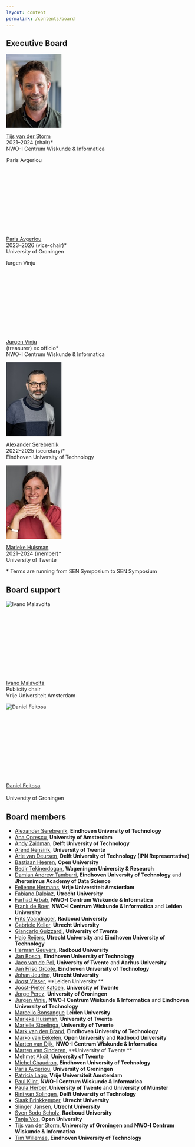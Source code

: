 ```yaml
---
layout: content
permalink: /contents/board
---
```


## Executive Board

<style>
  .img-wrap{
    width: 150px;
    height: 200px;
    overflow: hidden;
  }
  .img-adj{
    height: 200px;
  }
</style>

<div class="row">
    <div class="col-md-4 col-sm-6">
      <p class="img-wrap"><img class="img-adj" src="/assets/img/board/tijs.jpg" alt="Tijs van der Storm"></p>
      <p>
        <a href="http://homepages.cwi.nl/~storm">Tijs van der Storm</a>
        <br/>
        2021&#8211;2024 (chair)*
        <br/>
        NWO-I Centrum Wiskunde & Informatica
      </p>
    </div>
    <div class="col-md-4 col-sm-6">
      <p class="img-wrap"><img class="img-adj" style="margin-left: -15px;" src="/assets/img/board/paris.jpg" alt="Paris Avgeriou"></p>
      <p>
        <a href="http://www.cs.rug.nl/~paris/">Paris Avgeriou</a>
        <br/>
        2023&#8211;2026 (vice-chair)*
        <br/>
        University of Groningen
      </p>
    </div>
    <div class="col-md-4 col-sm-6">
      <p class="img-wrap"><img class="img-adj" style="margin-left: -20px;" src="/assets/img/board/jurgen.jpg" alt="Jurgen Vinju"></p>
      <p>
        <a href="https://homepages.cwi.nl/~jurgenv/">Jurgen Vinju</a>
        <br/>
        (treasurer) ex officio*
        <br/>
        NWO-I Centrum Wiskunde & Informatica
      </p>
    </div>
    <div class="col-md-4 col-sm-6">
      <p class="img-wrap"><img class="img-adj" src="/assets/img/board/alex.jpg" alt="Alexander Serebrenik"></p>
      <p>
        <a href="http://www.win.tue.nl/~aserebre/">Alexander Serebrenik</a>
        <br/>
        2022&#8211;2025 (secretary)*
        <br/>
        Eindhoven University of Technology
      </p>
    </div>
    <div class="col-md-4 col-sm-6">
      <p class="img-wrap"><img class="img-adj" src="/assets/img/board/marieke.jpg" alt="Marieke Huisman"></p>
      <p>
        <a href="http://wwwhome.ewi.utwente.nl/~marieke/">Marieke Huisman</a>
        <br/>
        2021&#8211;2024 (member)*
        <br/>
        University of Twente
      </p>
    </div>
</div>
<div class="row">
  <div class="col">
    <p class="small">* Terms are running from SEN Symposium to SEN Symposium</p>
  </div>
</div>

## Board support

<div class="row">
    <div class="col-md-4 col-sm-6">
      <p class="img-wrap"><img class="img-adj" src="/assets/img/board/ivano.png" alt="Ivano Malavolta"></p>
      <p>
        <a href="http://ivanomalavolta.com">Ivano Malavolta</a>
        <br/>
        Publicity chair
        <br/>
        Vrije Universiteit Amsterdam
      </p>
    </div>
    <div class="col-md-4">
      <p class="img-wrap"><img class="img-adj" src="/assets/img/board/daniel.jpg" alt="Daniel Feitosa"></p>
      <p>
        <a href="https://www.rug.nl/staff/d.feitosa/">Daniel Feitosa</a>
        <br/>
        <br/>
        University of Groningen
      </p>
    </div>
</div>


## Board members

*   [Alexander Serebrenik](https://www.win.tue.nl/~aserebre/), **Eindhoven University of Technology**
*   [Ana Oprescu](https://www.uva.nl/en/profile/o/p/a.m.oprescu/a.m.oprescu.html), **University of Amsterdam**
*   [Andy Zaidman](https://azaidman.github.io/), **Delft University of Technology**
*   [Arend Rensink](http://wwwhome.ewi.utwente.nl/~rensink/), **University of Twente**
*   [Arie van Deursen](https://avandeursen.com/), **Delft University of Technology (IPN Representative)**
*   [Bastiaan Heeren](http://www.open.ou.nl/bhr/), **Open University**
*   [Bedir Tekinerdogan](https://www.wur.nl/nl/Personen/Bedir-Tekinerdogan.htm), **Wageningen University & Research**
*   [Damian Andrew Tamburri](https://research.tue.nl/en/persons/damian-a-tamburri), **Eindhoven University of Technology** and **Jheronimus Academy of Data Science** 
*   [Felienne Hermans](https://vu.nl/nl/verhalen/felienne-hermans), **Vrije Universiteit Amsterdam**
*   [Fabiano Dalpiaz](https://webspace.science.uu.nl/~dalpi001/), **Utrecht University**
*   [Farhad Arbab](https://homepages.cwi.nl/~farhad/), **NWO-I Centrum Wiskunde & Informatica**
*   [Frank de Boer](https://homepages.cwi.nl/~frb/), **NWO-I Centrum Wiskunde & Informatica** and **Leiden University**
*   [Frits Vaandrager](http://www.cs.ru.nl/~fvaan/), **Radboud University**
*   [Gabriele Keller](https://www.uu.nl/medewerkers/GKKeller), **Utrecht University**
*   [Giancarlo Guizzardi](https://people.utwente.nl/g.guizzardi), **University of Twente**
*   [Hajo Reijers](https://www.win.tue.nl/~hreijers/), **Utrecht University** and **Eindhoven University of Technology**
*   [Herman Geuvers](http://www.cs.ru.nl/~herman/)**, Radboud University**
*   [Jan Bosch](https://research.tue.nl/en/persons/jan-bosch), **Eindhoven University of Technology**
*   [Jaco van de Pol](https://people.utwente.nl/j.c.vandepol), **University of Twente** and **Aarhus University**
*   [Jan Friso Groote](http://www.win.tue.nl/~jfg/), **Eindhoven University of Technology**
*   [Johan Jeuring](http://www.staff.science.uu.nl/~jeuri101/homepage/), **Utrecht University**
*   [Joost Visser](https://www.universiteitleiden.nl/en/staffmembers/joost-visser#tab-1), **Leiden University **
*   [Joost-Pieter Katoen](http://www-i2.informatik.rwth-aachen.de/~katoen/), **University of Twente**
*   [Jorge Perez](https://www.jperez.nl/), **University of Groningen**
*   [Jurgen Vinju](https://homepages.cwi.nl/~jurgenv/), **NWO-I Centrum Wiskunde & Informatica** and **Eindhoven University of Technology**
*   [Marcello Bonsangue](https://www.universiteitleiden.nl/en/staffmembers/marcello-bonsangue#tab-1) **Leiden University**
*   [Marieke Huisman](http://wwwhome.ewi.utwente.nl/~marieke/), **University of Twente**
*   [Marielle Stoelinga](http://wwwhome.ewi.utwente.nl/~marielle/), **University of Twente**
*   [Mark van den Brand](http://www.win.tue.nl/~mvdbrand/), **Eindhoven University of Technology**
*   [Marko van Eekelen](http://www.cs.ru.nl/M.vanEekelen/), **Open University** and **Radboud University**
*   [Marten van Dijk](https://www.cwi.nl/people/marten-van-dijk), **NWO-I Centrum Wiskunde & Informatica**
*   [Marten van Sinderen](https://wwwhome.ewi.utwente.nl/~sinderen/), **University of Twente **
*   [Mehmet Aksit](https://people.utwente.nl/m.aksit), **University of Twente**
*   [Michel Chaudron](https://research.tue.nl/nl/persons/michel-rv-chaudron), **Eindhoven University of Technology**
*   [Paris Avgeriou](http://www.cs.rug.nl/~paris/), **University of Groningen**
*   [Patricia Lago](https://www.cs.vu.nl/~patricia/Patricia_Lago/Home.html), **Vrije Universiteit Amsterdam**
*   [Paul Klint](https://www.cwi.nl/people/paul-klint), **NWO-I Centrum Wiskunde & Informatica**
*   [Paula Herber](https://people.utwente.nl/p.herber), **University of Twente** and **University of Münster**
*   [Rini van Solingen](https://rinivansolingen.nl/), **Delft University of Technology**
*   [Sjaak Brinkkemper](http://www.cs.uu.nl/staff/sjaak.html), **Utrecht University**
*   [Slinger Jansen](http://www.slingerjansen.nl), **Utrecht University**
*   [Sven Bodo Scholz](https://www.cs.ru.nl/staff/Sven-Bodo.Scholz), **Radboud University**
*   [Tanja Vos](https://tanjavos.com/), **Open University**
*   [Tijs van der Storm](https://homepages.cwi.nl/~storm/), **University of Groningen** and **NWO-I Centrum Wiskunde & Informatica**
*   [Tim Willemse](https://www.win.tue.nl/~timw), **Eindhoven University of Technology**
